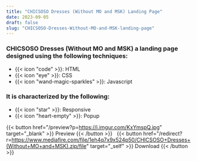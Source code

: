 ```yaml
---
title: "CHICSOSO Dresses (Without MO and MSK) Landing Page"
date: 2023-09-05
draft: false
slug: "CHICSOSO-Dresses-Without-MO-and-MSK-landing-page"
---
```

### __CHICSOSO Dresses (Without MO and MSK)__ a __landing page__ designed using the following techniques:
- {{< icon "code" >}}: HTML
- {{< icon "eye" >}}: CSS
- {{< icon "wand-magic-sparkles" >}}: Javascript  

### It is characterized by the following:
- {{< icon "star" >}}: Responsive
- {{< icon "heart-empty" >}}:  Popup

<!--adsense-->

{{< button href="/preview?p=https://i.imgur.com/KxYmspQ.jpg" target="_blank" >}}
Preview
{{< /button >}} &nbsp; {{< button href="/redirect?r=https://www.mediafire.com/file/1eh4q7x9x524p50/CHICSOSO+Dresses+(Without+MO+and+MSK).zip/file" target="_self" >}}
Download
{{< /button >}}